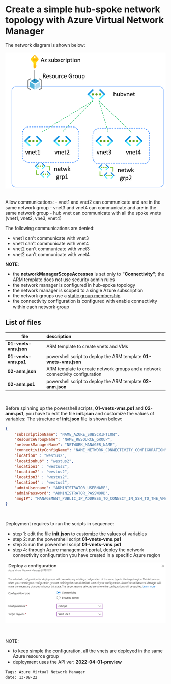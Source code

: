 <properties
pageTitle= 'Create a simple hub-spoke network topology with Azure Virtual Network Manager'
description= "Create a simple hub-spoke network topology with Azure Virtual Network Manager"
documentationcenter: na
services="Azure Virtual Network Manager"
documentationCenter="na"
authors="fabferri"
manager=""
editor=""/>

<tags
   ms.service="configuration-Example-Azure"
   ms.devlang="na"
   ms.topic="article"
   ms.tgt_pltfrm="azure"
   ms.workload="na"
   ms.date="30/08/2021"
   ms.author="fabferri" />

# Create a simple hub-spoke network topology with Azure Virtual Network Manager
The network diagram is shown below:

[![1]][1]


<br>
Allow communications:
- vnet1 and vnet2 can communicate and are in the same network group
- vnet3 and vnet4 can communicate and are in the same network group
- hub vnet can communicate with all the spoke vnets (vnet1, vnet2, vne3, vnet4)
<br>

The following communications are denied:
- vnet1 can't communicate with vnet3 
- vnet1 can't communicate with vnet4
- vnet2 can't communicate with vnet3 
- vnet2 can't communicate with vnet4

**NOTE**: 
- the **networkManagerScopeAccesses** is set only to **"Connectivity"**; the ARM template does not use security admin rules
- the network manager is configured in hub-spoke topology
- the network manager is scoped to a single Azure subscription
- the network groups use a <ins>static group membership</ins> 
- the connectivity configuration is configured with enable connectivity within each network group


## <a name="List of files"></a> List of files 

| file                    | description                                                        |       
| ----------------------- |:------------------------------------------------------------------ |
| **01-vnets-vms.json**   | ARM template to create vnets and VMs                               |
| **01-vnets-vms.ps1**    | powershell script to deploy the ARM template **01-vnets-vms.json** |
| **02-anm.json**         | ARM template to create network groups and a network connectivity configuration |
| **02-anm.ps1**          | powershell script to deploy the ARM template **02-anm.json**       |

<br>

Before spinning up the powershell scripts, **01-vnets-vms.ps1** and **02-anm.ps1**, you have to edit the file **init.json** and customize the values of variables:
The structure of **init.json** file is shown below:
```json
{
    "subscriptionName": "NAME_AZURE_SUBSCRIPTION",
    "ResourceGroupName": "NAME_RESOURCE_GROUP",
    "networkManagerName": "NETWORK_MANAGER_NAME",
    "connectivityConfigName": "NAME_NETWORK_CONNECTIVITY_CONFIGURATION",
    "location" : "westus2",
    "locationhub" : "westus2",
    "location1" : "westus2",
    "location2" : "westus2",
    "location3" : "westus2",
    "location4" : "westus2",
    "adminUsername": "ADMINISTRATOR_USERNAME",
    "adminPassword": "ADMINISTRATOR_PASSWORD",
    "mngIP": "MANAGEMENT_PUBLIC_IP_ADDRESS_TO_CONNECT_IN_SSH_TO_THE_VMs"
}
```
<br>

Deployment requires to run the scripts in sequence:
- step 1: edit the file **init.json** to customize the values of variables
- step 2: run the powershell script **01-vnets-vms.ps1** 
- step 3: run the powershell script **01-vnets-vms.ps1** 
- step 4: through Azure management portal, deploy the network connectivity configuration you have created in a specific Azure region 


[![2]][2]

<br>

NOTE: 
- to keep simple the configuration, all the vnets are deployed in the same Azure resource group
- deployment uses the API ver: **2022-04-01-preview**

`Tags: Azure Virtual Network Manager` <br>
`date: 13-08-22`

<!--Image References-->

[1]: ./media/network-diagram1.png "network diagram"
[2]: ./media/network-diagram2.png "network diagram"

<!--Link References-->

